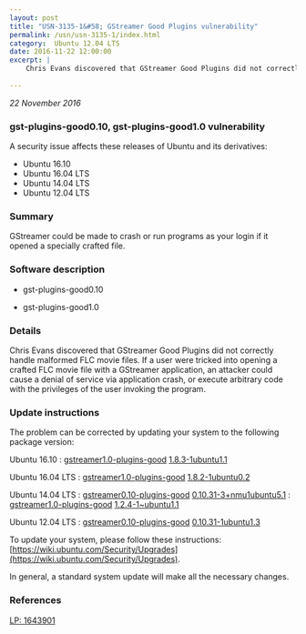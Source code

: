 ```yaml
---
layout: post
title: "USN-3135-1&#58; GStreamer Good Plugins vulnerability"
permalink: /usn/usn-3135-1/index.html
category:  Ubuntu 12.04 LTS
date: 2016-11-22 12:00:00
excerpt: |
    Chris Evans discovered that GStreamer Good Plugins did not correctly handle malformed FLC movie files. If a user were tricked into opening a crafted FLC movie file with a GStreamer application, an attacker could cause a denial of service via application crash, or execute arbitrary code with the privileges of the user invoking the program. 
    
--- 
```

 
 

*22 November 2016*

### gst-plugins-good0.10, gst-plugins-good1.0 vulnerability

A security issue affects these releases of Ubuntu and its derivatives:

* Ubuntu 16.10
* Ubuntu 16.04 LTS
* Ubuntu 14.04 LTS
* Ubuntu 12.04 LTS

### Summary

GStreamer could be made to crash or run programs as your login if it opened a specially crafted file.

### Software description

* gst-plugins-good0.10 

* gst-plugins-good1.0 

### Details

Chris Evans discovered that GStreamer Good Plugins did not correctly handle malformed FLC movie files. If a user were tricked into opening a crafted FLC movie file with a GStreamer application, an attacker could cause a denial of service via application crash, or execute arbitrary code with the privileges of the user invoking the program. 

### Update instructions

The problem can be corrected by updating your system to the following package version:

Ubuntu 16.10
 : [gstreamer1.0-plugins-good](https://launchpad.net/ubuntu/+source/gst-plugins-good1.0) <span> [1.8.3-1ubuntu1.1](https://launchpad.net/ubuntu/+source/gst-plugins-good1.0/1.8.3-1ubuntu1.1) </span> 

Ubuntu 16.04 LTS
 : [gstreamer1.0-plugins-good](https://launchpad.net/ubuntu/+source/gst-plugins-good1.0) <span> [1.8.2-1ubuntu0.2](https://launchpad.net/ubuntu/+source/gst-plugins-good1.0/1.8.2-1ubuntu0.2) </span> 

Ubuntu 14.04 LTS
 : [gstreamer0.10-plugins-good](https://launchpad.net/ubuntu/+source/gst-plugins-good0.10) <span> [0.10.31-3+nmu1ubuntu5.1](https://launchpad.net/ubuntu/+source/gst-plugins-good0.10/0.10.31-3+nmu1ubuntu5.1) </span> 
 : [gstreamer1.0-plugins-good](https://launchpad.net/ubuntu/+source/gst-plugins-good1.0) <span> [1.2.4-1~ubuntu1.1](https://launchpad.net/ubuntu/+source/gst-plugins-good1.0/1.2.4-1~ubuntu1.1) </span> 

Ubuntu 12.04 LTS
 : [gstreamer0.10-plugins-good](https://launchpad.net/ubuntu/+source/gst-plugins-good0.10) <span> [0.10.31-1ubuntu1.3](https://launchpad.net/ubuntu/+source/gst-plugins-good0.10/0.10.31-1ubuntu1.3) </span> 

To update your system, please follow these instructions: [https://wiki.ubuntu.com/Security/Upgrades](https://wiki.ubuntu.com/Security/Upgrades).

In general, a standard system update will make all the necessary changes. 

### References

 
 [LP: 1643901](https://launchpad.net/bugs/1643901)
 

